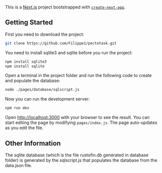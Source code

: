 This is a [Next.js](https://nextjs.org) project bootstrapped with [`create-next-app`](https://nextjs.org/docs/pages/api-reference/create-next-app).

## Getting Started
First you need to download the project: 
```bash
git clone https://github.com/Filippe1/pectotask.git
```
You need to install sqlite3 and sqlite before you run the project:
```bash
npm install sqlite3
npm install sqlite
```
Open a terminal in the project folder and run the following code to create and populate the database:
```bash
node ./pages/database/sqlscript.js
```

Now you can run the development server:
```bash
npm run dev
```

Open [http://localhost:3000](http://localhost:3000) with your browser to see the result.
You can start editing the page by modifying `pages/index.js`. The page auto-updates as you edit the file.

## Other Information
The sqlite database (which is the file rustofin.db generated in database folder) is generated by 
the sqlscript.js that populates the database from the data.json file.  


